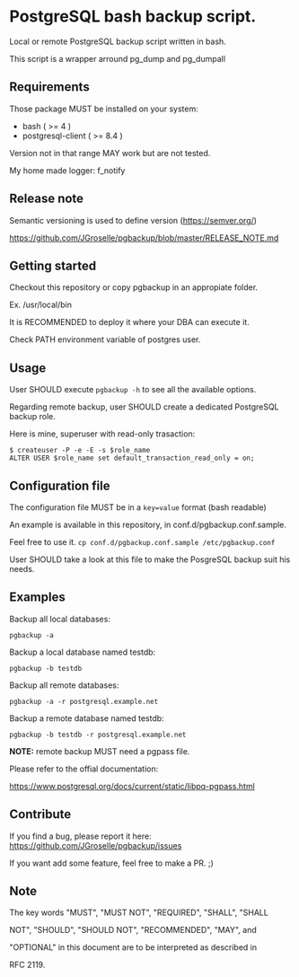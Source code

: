 # PostgreSQL bash backup script.

Local or remote PostgreSQL backup script written in bash.

This script is a wrapper arround pg_dump and pg_dumpall

## Requirements

Those package MUST be installed on your system:

* bash ( >= 4 )
* postgresql-client ( >= 8.4 )

Version not in that range MAY work but are not tested.

My home made logger: f_notify

## Release note

Semantic versioning is used to define version (https://semver.org/)

https://github.com/JGroselle/pgbackup/blob/master/RELEASE_NOTE.md

## Getting started

Checkout this repository or copy pgbackup in an appropiate folder.

Ex. /usr/local/bin

It is RECOMMENDED to deploy it where your DBA can execute it.

Check PATH environment variable of postgres user.

## Usage

User SHOULD execute `pgbackup -h` to see all the available options.

Regarding remote backup, user SHOULD create a dedicated PostgreSQL backup role.

Here is mine, superuser with read-only trasaction:

    $ createuser -P -e -E -s $role_name
    ALTER USER $role_name set default_transaction_read_only = on;

## Configuration file

The configuration file MUST be in a `key=value` format (bash readable)

An example is available in this repository, in conf.d/pgbackup.conf.sample.

Feel free to use it. `cp conf.d/pgbackup.conf.sample /etc/pgbackup.conf`

User SHOULD take a look at this file to make the PosgreSQL backup suit his needs.

## Examples

Backup all local databases:

`pgbackup -a`

Backup a local database named testdb:

`pgbackup -b testdb`

Backup all remote databases:

`pgbackup -a -r postgresql.example.net`

Backup a remote database named testdb:

`pgbackup -b testdb -r postgresql.example.net`

__NOTE:__ remote backup MUST need a pgpass file.

Please refer to the offial documentation:

https://www.postgresql.org/docs/current/static/libpq-pgpass.html

## Contribute

If you find a bug, please report it here: https://github.com/JGroselle/pgbackup/issues

If you want add some feature, feel free to make a PR. ;)

## Note

The key words "MUST", "MUST NOT", "REQUIRED", "SHALL", "SHALL

NOT", "SHOULD", "SHOULD NOT", "RECOMMENDED",  "MAY", and

"OPTIONAL" in this document are to be interpreted as described in

RFC 2119.
